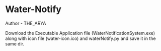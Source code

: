 # Water-Notify
Author - THE_ARYA

Download the Executable Application file (WaterNotificationSystem.exe) along with icon file (water-icon.ico) and waterNotify.py and save it in the same dir.
